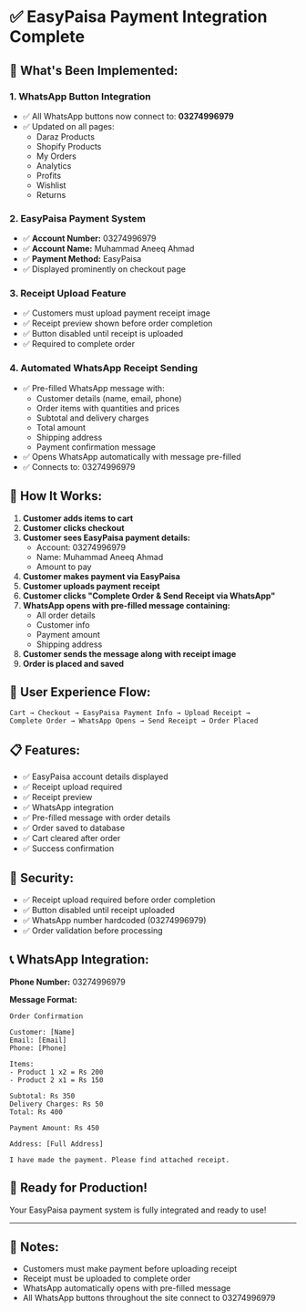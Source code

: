 # ✅ EasyPaisa Payment Integration Complete

## 🎉 What's Been Implemented:

### 1. WhatsApp Button Integration
- ✅ All WhatsApp buttons now connect to: **03274996979**
- ✅ Updated on all pages:
  - Daraz Products
  - Shopify Products
  - My Orders
  - Analytics
  - Profits
  - Wishlist
  - Returns

### 2. EasyPaisa Payment System
- ✅ **Account Number:** 03274996979
- ✅ **Account Name:** Muhammad Aneeq Ahmad
- ✅ **Payment Method:** EasyPaisa
- ✅ Displayed prominently on checkout page

### 3. Receipt Upload Feature
- ✅ Customers must upload payment receipt image
- ✅ Receipt preview shown before order completion
- ✅ Button disabled until receipt is uploaded
- ✅ Required to complete order

### 4. Automated WhatsApp Receipt Sending
- ✅ Pre-filled WhatsApp message with:
  - Customer details (name, email, phone)
  - Order items with quantities and prices
  - Subtotal and delivery charges
  - Total amount
  - Shipping address
  - Payment confirmation message
- ✅ Opens WhatsApp automatically with message pre-filled
- ✅ Connects to: 03274996979

## 📱 How It Works:

1. **Customer adds items to cart**
2. **Customer clicks checkout**
3. **Customer sees EasyPaisa payment details:**
   - Account: 03274996979
   - Name: Muhammad Aneeq Ahmad
   - Amount to pay
4. **Customer makes payment via EasyPaisa**
5. **Customer uploads payment receipt**
6. **Customer clicks "Complete Order & Send Receipt via WhatsApp"**
7. **WhatsApp opens with pre-filled message containing:**
   - All order details
   - Customer info
   - Payment amount
   - Shipping address
8. **Customer sends the message along with receipt image**
9. **Order is placed and saved**

## 🎯 User Experience Flow:

```
Cart → Checkout → EasyPaisa Payment Info → Upload Receipt → 
Complete Order → WhatsApp Opens → Send Receipt → Order Placed
```

## 📋 Features:

- ✅ EasyPaisa account details displayed
- ✅ Receipt upload required
- ✅ Receipt preview
- ✅ WhatsApp integration
- ✅ Pre-filled message with order details
- ✅ Order saved to database
- ✅ Cart cleared after order
- ✅ Success confirmation

## 🔐 Security:

- ✅ Receipt upload required before order completion
- ✅ Button disabled until receipt uploaded
- ✅ WhatsApp number hardcoded (03274996979)
- ✅ Order validation before processing

## 📞 WhatsApp Integration:

**Phone Number:** 03274996979

**Message Format:**
```
Order Confirmation

Customer: [Name]
Email: [Email]
Phone: [Phone]

Items:
- Product 1 x2 = Rs 200
- Product 2 x1 = Rs 150

Subtotal: Rs 350
Delivery Charges: Rs 50
Total: Rs 400

Payment Amount: Rs 450

Address: [Full Address]

I have made the payment. Please find attached receipt.
```

## 🚀 Ready for Production!

Your EasyPaisa payment system is fully integrated and ready to use!

---

## 📝 Notes:

- Customers must make payment before uploading receipt
- Receipt must be uploaded to complete order
- WhatsApp automatically opens with pre-filled message
- All WhatsApp buttons throughout the site connect to 03274996979

